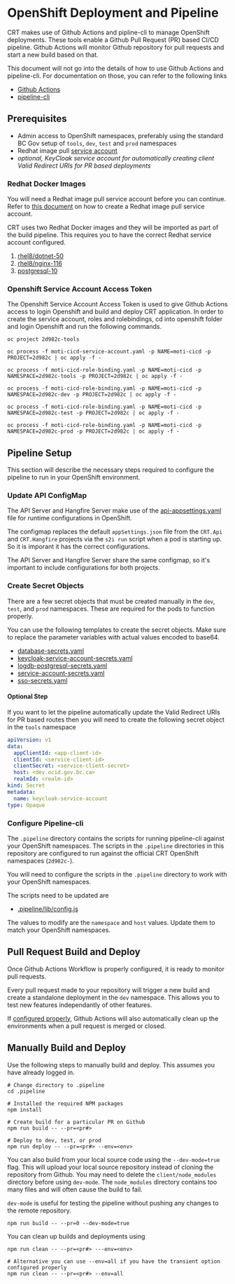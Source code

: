 # OpenShift Deployment and Pipeline

CRT makes use of Github Actions and pipline-cli to manage OpenShift deployments. These tools enable a Github Pull Request (PR) based CI/CD pipeline. Github Actions will monitor Github repository for pull requests and start a new build based on that.

This document will not go into the details of how to use Github Actions and pipeline-cli. For documentation on those, you can refer to the following links

- [Github Actions](https://docs.github.com/en/actions)
- [pipeline-cli](https://github.com/BCDevOps/pipeline-cli)

## Prerequisites

- Admin access to OpenShift namespaces, preferably using the standard BC Gov setup of `tools`, `dev`, `test` and `prod` namespaces
- Redhat image pull [service account](docs/RedhatServiceAccount.md)
- _optional, KeyCloak service account for automatically creating client Valid Redirect URIs for PR based deployments_

### Redhat Docker Images

You will need a Redhat image pull service account before you can continue. Refer to [this document](docs/RedhatServiceAccount.md) on how to create a Redhat image pull service account.

CRT uses two Redhat Docker images and they will be imported as part of the build pipeline. This requires you to have the correct Redhat service account configured.

1. [rhel8/dotnet-50](https://catalog.redhat.com/software/containers/rhel8/dotnet-50/5f6278e017452dea0fe47bae?container-tabs=gti&gti-tabs=get-the-source)
2. [rhel8/nginx-116](https://catalog.redhat.com/software/containers/rhel8/nginx-116/5d400ae7bed8bd3809910782)
3. [postgresql-10](https://catalog.redhat.com/software/containers/rhel8/postgresql-10/5ba0ae0ddd19c70b45cbf4cd)

### Openshift Service Account Access Token

The Openshift Service Account Access Token is used to give Github Actions access to login Openshift and build and deploy CRT application. In order to create the service account, roles and rolebindings, cd into openshift folder and login Openshift and run the following commands.

```
oc project 2d982c-tools

oc process -f moti-cicd-service-account.yaml -p NAME=moti-cicd -p PROJECT=2d982c | oc apply -f -

oc process -f moti-cicd-role-binding.yaml -p NAME=moti-cicd -p NAMESPACE=2d982c-tools -p PROJECT=2d982c | oc apply -f -

oc process -f moti-cicd-role-binding.yaml -p NAME=moti-cicd -p NAMESPACE=2d982c-dev -p PROJECT=2d982c | oc apply -f -

oc process -f moti-cicd-role-binding.yaml -p NAME=moti-cicd -p NAMESPACE=2d982c-test -p PROJECT=2d982c | oc apply -f -

oc process -f moti-cicd-role-binding.yaml -p NAME=moti-cicd -p NAMESPACE=2d982c-prod -p PROJECT=2d982c | oc apply -f -
```

## Pipeline Setup

This section will describe the necessary steps required to configure the pipeline to run in your OpenShift environment.

### Update API ConfigMap

The API Server and Hangfire Server make use of the [api-appsettings.yaml](configmaps/api-appsettings.yaml) file for runtime configurations in OpenShift.

The configmap replaces the default `appSettings.json` file from the `CRT.Api` and `CRT.Hangfire` projects via the `s2i run` script when a pod is starting up. So it is imporant it has the correct configurations.

The API Server and Hangfire Server share the same configmap, so it's important to include configurations for both projects.

### Create Secret Objects

There are a few secret objects that must be created manually in the `dev`, `test`, and `prod` namespaces. These are required for the pods to function properly.

You can use the following templates to create the secret objects. Make sure to replace the parameter variables with actual values encoded to base64.

- [database-secrets.yaml](secrets/database-secrets.yaml)
- [keycloak-service-account-secrets.yaml](secrets/keycloak-service-account-secrets.yaml)
- [logdb-postgresql-secrets.yaml](secrets/logdb-postgresql-secrets.yaml)
- [service-account-secrets.yaml](secrets/service-account-secrets.yaml)
- [sso-secrets.yaml](secrets/sso-secrets.yaml)

#### Optional Step

If you want to let the pipeline automatically update the Valid Redirect URIs for PR based routes then you will need to create the following secret object in the `tools` namespace

```yaml
apiVersion: v1
data:
  appClientId: <app-client-id>
  clientId: <service-client-id>
  clientSecret: <service-client-secret>
  host: <dev.ocid.gov.bc.ca>
  realmId: <realm-id>
kind: Secret
metadata:
  name: keycloak-service-account
type: Opaque
```

### Configure Pipeline-cli

The `.pipeline` directory contains the scripts for running pipeline-cli against your OpenShift namespaces. The scripts in the `.pipeline` directories in this repository are configured to run against the official CRT OpenShift namespaces (`2d982c-`).

You will need to configure the scripts in the `.pipeline` directory to work with your OpenShift namespaces.

The scripts need to be updated are

- [.pipeline/lib/config.js](/.pipeline/lib/config.js)

The values to modify are the `namespace` and `host` values. Update them to match your OpenShift namespaces.

## Pull Request Build and Deploy

Once Github Actions Workflow is properly configured, it is ready to monitor pull requests.

Every pull request made to your repository will trigger a new build and create a standalone deployment in the `dev` namespace. This allows you to test new features independantly of other features.

If [configured properly](https://github.com/BCDevOps/bcdk#automatically-clean-up-pull-request-deployments), Github Actions will also automatically clean up the environments when a pull request is merged or closed.

## Manually Build and Deploy

Use the following steps to manually build and deploy. This assumes you have already logged in.

```
# Change directory to .pipeline
cd .pipeline

# Installed the required NPM packages
npm install

# Create build for a particular PR on Github
npm run build -- --pr=<pr#>

# Deploy to dev, test, or prod
npm run deploy -- --pr=<pr#> --env=<env>
```

You can also build from your local source code using the `--dev-mode=true` flag. This will upload your local source repository instead of cloning the repository from Github. You may need to delete the `client/node_modules` directory before using `dev-mode`. The `node_modules` directory contains too many files and will often cause the build to fail.

`dev-mode` is useful for testing the pipeline without pushing any changes to the remote repository.

```
npm run build -- --pr=0 --dev-mode=true
```

You can clean up builds and deployments using

```
npm run clean -- --pr=<pr#> ---env=<env>

# Alternative you can use --env=all if you have the transient option configured properly
npm run clean -- --pr=<pr#> --env=all
```
